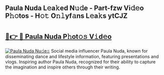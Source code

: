 ## Paula Nuda L𝚎a𝚔ed N𝚞𝚍e - Part-fzw Vi𝚍𝚎o P𝚑𝚘tos - H𝚘𝚝 O𝚗𝚕yf𝚊ns L𝚎a𝚔s ytCJZ

# <h2><a href="http://kf0shvp.oniu.top/?m=Paula+Nuda">🔗👉 🔴 Paula Nuda P𝚑ot𝚘𝚜 V𝚒d𝚎o</a></h2>

[![Paula Nuda Nu𝚍e𝚜](https://i.imgur.com/0qMVB7G.gif)](http://kf0shvp.oniu.top/?m=Paula+Nuda)
Social media influencer Paula Nuda, known for disseminating dance and lifestyle information, featuring presentations and vlogs. Inspiring author Paula Nuda, recognized for their ability to capture the imagination and inspire others through their writing.  
